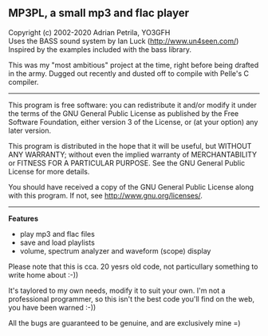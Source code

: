 ## MP3PL, a small mp3 and flac player

Copyright (c) 2002-2020 Adrian Petrila, YO3GFH<br>
Uses the BASS sound system by Ian Luck (http://www.un4seen.com/)<br>
Inspired by the examples included with the bass library.

This was my "most ambitious" project at the time, right before being
drafted in the army. Dugged out recently and dusted off to compile with
Pelle's C compiler.

-------

This program is free software: you can redistribute it and/or modify
it under the terms of the GNU General Public License as published by
the Free Software Foundation, either version 3 of the License, or
(at your option) any later version.

This program is distributed in the hope that it will be useful,
but WITHOUT ANY WARRANTY; without even the implied warranty of
MERCHANTABILITY or FITNESS FOR A PARTICULAR PURPOSE.  See the
GNU General Public License for more details.

You should have received a copy of the GNU General Public License
along with this program.  If not, see <http://www.gnu.org/licenses/>.

-------

**Features**

* play mp3 and flac files
* save and load playlists
* volume, spectrum analyzer and waveform (scope) display

Please note that this is cca. 20 yesrs old code, not particullary something
to write home about :-))

It's taylored to my own needs, modify it to suit your own. I'm not a professional programmer,
so this isn't the best code you'll find on the web, you have been warned :-))

All the bugs are guaranteed to be genuine, and are exclusively mine =)

